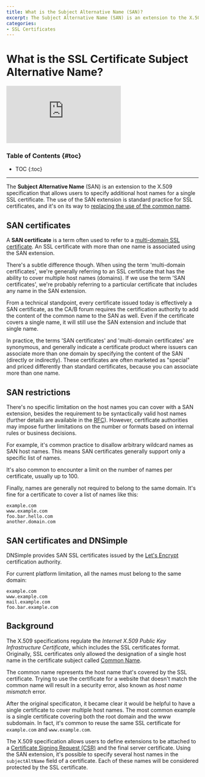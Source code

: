```yaml
---
title: What is the Subject Alternative Name (SAN)?
excerpt: The Subject Alternative Name (SAN) is an extension to the X.509 specification that allows to specify additional host names for a single SSL certificate.
categories:
- SSL Certificates
---
```


# What is the SSL Certificate Subject Alternative Name?

<div class="aspect-ratio aspect-ratio--16x9 z-0 mb4">
  <iframe src="https://www.youtube.com/embed/R5jdnZyusew" class="aspect-ratio--object" frameborder="0" allow="accelerometer; autoplay; clipboard-write; encrypted-media; gyroscope; picture-in-picture" allowfullscreen></iframe>
</div>

### Table of Contents {#toc}

* TOC
{:toc}

---

The **Subject Alternative Name** (SAN) is an extension to the X.509 specification that allows users to specify additional host names for a single SSL certificate. The use of the SAN extension is standard practice for SSL certificates, and it's on its way to [replacing the use of the common name](/articles/what-is-common-name/#common-name-vs-subject-alternative-name).

## SAN certificates

A **SAN certificate** is a term often used to refer to a [multi-domain SSL certificate](/articles/ssl-certificates-types/#multi-domain-ssl-certificates). An SSL certificate with more than one name is associated using the SAN extension.

There's a subtle difference though. When using the term 'multi-domain certificates', we're generally referring to an SSL certificate that has the ability to cover multiple host names (domains). If we use the term 'SAN certificates', we're probably referring to a particular certificate that includes any name in the SAN extension.

From a technical standpoint, every certificate issued today is effectively a SAN certificate, as the CA/B forum requires the certification authority to add the content of the common name to the SAN as well. Even if the certificate covers a single name, it will still use the SAN extension and include that single name.

In practice, the terms 'SAN certificates' and 'multi-domain certificates' are synonymous, and generally indicate a certificate product where issuers can associate more than one domain by specifying the content of the SAN (directly or indirectly). These certificates are often marketed as "special" and priced differently than standard certificates, because you can associate more than one name.

## SAN restrictions

There's no specific limitation on the host names you can cover with a SAN extension, besides the requirement to be syntactically valid host names (further details are available in the [RFC](https://tools.ietf.org/html/rfc6818)). However, certificate authorities may impose further limitations on the number or formats based on internal rules or business decisions.

For example, it's common practice to disallow arbitrary wildcard names as SAN host names. This means SAN certificates generally support only a specific list of names.

It's also common to encounter a limit on the number of names per certificate, usually up to 100.

Finally, names are generally not required to belong to the same domain. It's fine for a certificate to cover a list of names like this:

```
example.com
www.example.com
foo.bar.hello.com
another.domain.com
```

## SAN certificates and DNSimple

DNSimple provides SAN SSL certificates issued by the [Let's Encrypt](/articles/letsencrypt) certification authority.

For current platform limitation, all the names must belong to the same domain:

```
example.com
www.example.com
mail.example.com
foo.bar.example.com
```

## Background

The X.509 specifications regulate the _Internet X.509 Public Key Infrastructure Certificate_, which includes the SSL certificates format. Originally, SSL certificates only allowed the designation of a single host name in the certificate subject called [Common Name](/articles/what-is-common-name).

The common name represents the host name that's covered by the SSL certificate. Trying to use the certificate for a website that doesn't match the common name will result in a security error, also known as _host name mismatch_ error.

After the original specificaton, it became clear it would be helpful to have a single certificate to cover multiple host names. The most common example is a single certificate covering both the root domain and the www subdomain. In fact, it's common to reuse the same SSL certificate for `example.com` and `www.example.com`.

The X.509 specification allows users to define extensions to be attached to a [Certificate Signing Request (CSR)](/articles/what-is-csr) and the final server certificate. Using the SAN extension, it's possible to specify several host names in the `subjectAltName` field of a certificate. Each of these names will be considered protected by the SSL certificate.
